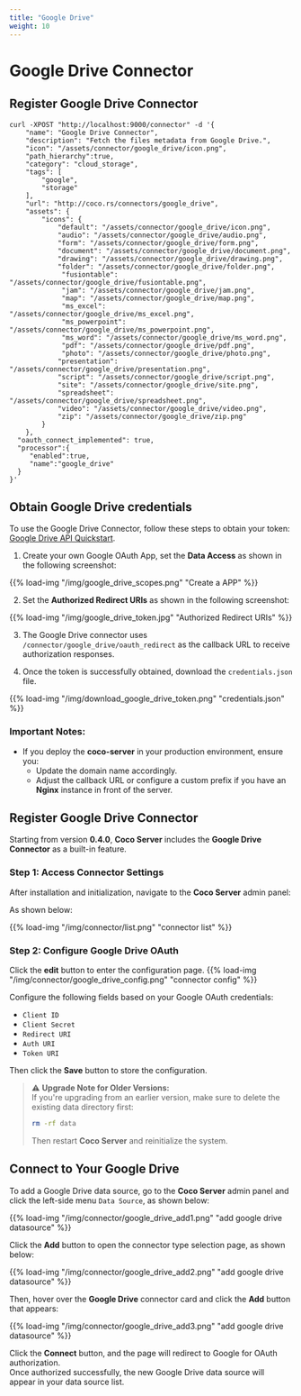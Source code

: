 ```yaml
---
title: "Google Drive"
weight: 10
---
```


# Google Drive Connector
## Register Google Drive Connector

```shell
curl -XPOST "http://localhost:9000/connector" -d '{
    "name": "Google Drive Connector",
    "description": "Fetch the files metadata from Google Drive.",
    "icon": "/assets/connector/google_drive/icon.png",
    "path_hierarchy":true,
    "category": "cloud_storage",
    "tags": [
        "google",
        "storage"
    ],
    "url": "http://coco.rs/connectors/google_drive",
    "assets": {
        "icons": {
            "default": "/assets/connector/google_drive/icon.png",
            "audio": "/assets/connector/google_drive/audio.png",
            "form": "/assets/connector/google_drive/form.png",
            "document": "/assets/connector/google_drive/document.png",
            "drawing": "/assets/connector/google_drive/drawing.png",
            "folder": "/assets/connector/google_drive/folder.png",
             "fusiontable": "/assets/connector/google_drive/fusiontable.png",
             "jam": "/assets/connector/google_drive/jam.png",
             "map": "/assets/connector/google_drive/map.png",
             "ms_excel": "/assets/connector/google_drive/ms_excel.png",
             "ms_powerpoint": "/assets/connector/google_drive/ms_powerpoint.png",
             "ms_word": "/assets/connector/google_drive/ms_word.png",
             "pdf": "/assets/connector/google_drive/pdf.png",
             "photo": "/assets/connector/google_drive/photo.png",
            "presentation": "/assets/connector/google_drive/presentation.png",
            "script": "/assets/connector/google_drive/script.png",
            "site": "/assets/connector/google_drive/site.png",
            "spreadsheet": "/assets/connector/google_drive/spreadsheet.png",
            "video": "/assets/connector/google_drive/video.png",
            "zip": "/assets/connector/google_drive/zip.png"
        }
    },
  "oauth_connect_implemented": true,
  "processor":{
     "enabled":true,
     "name":"google_drive"
  }
}'
```

## Obtain Google Drive credentials
To use the Google Drive Connector, follow these steps to obtain your token:
[Google Drive API Quickstart](https://developers.google.com/drive/api/quickstart/go).

1. Create your own Google OAuth App, set the **Data Access** as shown in the following screenshot:

{{% load-img "/img/google_drive_scopes.png" "Create a APP" %}}

2. Set the **Authorized Redirect URIs** as shown in the following screenshot:

{{% load-img "/img/google_drive_token.jpg" "Authorized Redirect URIs" %}}

3. The Google Drive connector uses `/connector/google_drive/oauth_redirect` as the callback URL to receive authorization responses.

4. Once the token is successfully obtained, download the `credentials.json` file.

{{% load-img "/img/download_google_drive_token.png" "credentials.json" %}}

### Important Notes:
- If you deploy the **coco-server** in your production environment, ensure you:
  - Update the domain name accordingly.
  - Adjust the callback URL or configure a custom prefix if you have an **Nginx** instance in front of the server.

## Register Google Drive Connector

Starting from version **0.4.0**, **Coco Server** includes the **Google Drive Connector** as a built-in feature.

### Step 1: Access Connector Settings

After installation and initialization, navigate to the **Coco Server** admin panel:

As shown below:

{{% load-img "/img/connector/list.png" "connector list" %}}

### Step 2: Configure Google Drive OAuth

Click the **edit** button to enter the configuration page.
{{% load-img "/img/connector/google_drive_config.png" "connector config" %}}

Configure the following fields based on your Google OAuth credentials:

- `Client ID`
- `Client Secret`
- `Redirect URI`
- `Auth URI`
- `Token URI`

Then click the **Save** button to store the configuration.

> ⚠️ **Upgrade Note for Older Versions:**  
> If you're upgrading from an earlier version, make sure to delete the existing data directory first:
>
> ```bash
> rm -rf data
> ```
> Then restart **Coco Server** and reinitialize the system.

## Connect to Your Google Drive

To add a Google Drive data source, go to the **Coco Server** admin panel and click the left-side menu `Data Source`, as shown below:

{{% load-img "/img/connector/google_drive_add1.png" "add google drive datasource" %}}

Click the **Add** button to open the connector type selection page, as shown below:

{{% load-img "/img/connector/google_drive_add2.png" "add google drive datasource" %}}

Then, hover over the **Google Drive** connector card and click the **Add** button that appears:

{{% load-img "/img/connector/google_drive_add3.png" "add google drive datasource" %}}

Click the **Connect** button, and the page will redirect to Google for OAuth authorization.  
Once authorized successfully, the new Google Drive data source will appear in your data source list.
